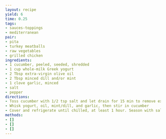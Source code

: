 ```yaml
---
layout: recipe
yield: 6
time: 0.25
tags:
- sauces-toppings
- mediterranean
pair:
- pita
- turkey meatballs
- raw vegetables
- grilled chicken
ingredients:
- 1 cucumber, peeled, seeded, shredded
- 1 cup whole-milk Greek yogurt
- 2 Tbsp extra-virgin olive oil
- 2 Tbsp minced dill and/or mint
- 1 clove garlic, minced
- salt
- pepper
directions:
- Toss cucumber with 1/2 tsp salt and let drain for 15 min to remove excess water
- Whisk yogurt, oil, mint/dill, and garlic, then stir in cucumber
- Cover and refrigerate until chilled, at least 1 hour. Season with salt and pepper to taste
methods:
- []
- []
- []
---
```


